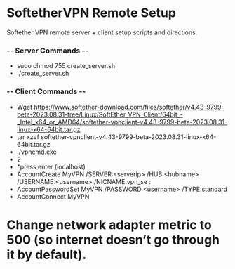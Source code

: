 # SoftetherVPN Remote Setup
Softether VPN remote server + client setup scripts and directions.
### -- Server Commands --
- sudo chmod 755 create_server.sh
- ./create_server.sh

### -- Client Commands --
- Wget https://www.softether-download.com/files/softether/v4.43-9799-beta-2023.08.31-tree/Linux/SoftEther_VPN_Client/64bit_-_Intel_x64_or_AMD64/softether-vpnclient-v4.43-9799-beta-2023.08.31-linux-x64-64bit.tar.gz
- tar xzvf softether-vpnclient-v4.43-9799-beta-2023.08.31-linux-x64-64bit.tar.gz
- ./vpncmd.exe
- 2
- *press enter (localhost)
- AccountCreate MyVPN /SERVER:\<serverip\> /HUB:\<hubname\> /USERNAME:\<username\> /NICNAME:vpn_se
<serverip>:<serverport>
- AccountPasswordSet MyVPN /PASSWORD:\<username\> /TYPE:standard
- AccountConnect MyVPN

# Change network adapter metric to 500 (so internet doesn’t go through it by default).
